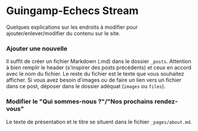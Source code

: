 # Guingamp-Echecs Stream

Quelques explications sur les endroits à modifier pour ajouter/enlever/modifier du contenu sur le site.

### Ajouter une nouvelle

Il suffit de créer un fichier Markdown (.md) dans le dossier `_posts`.
Attention à bien remplir le header (s'inspirer des posts précédents) et ceux en accord avec le nom du fichier.
Le reste du fichier est le texte que vous souhaitez afficher.
Si vous avez besoin d'images ou de faire un lien vers un fichier dans ce post, déposer dans le dossier adéquat (`images` ou `files`).

### Modifier le "Qui sommes-nous ?"/"Nos prochains rendez-vous"

Le texte de présentation et le titre se situent dans le fichier `_pages/about.md`.
